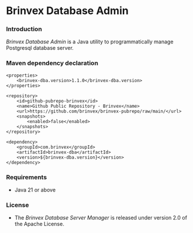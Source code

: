 # Brinvex Database Admin

### Introduction

_Brinvex Database Admin_ is a Java utility to programmatically manage Postgresql database server.

### Maven dependency declaration
````
<properties>
    <brinvex-dba.version>1.1.0</brinvex-dba.version>
</properties>    

<repository>
    <id>github-pubrepo-brinvex</id>
    <name>Github Public Repository - Brinvex</name>
    <url>https://github.com/brinvex/brinvex-pubrepo/raw/main/</url>
    <snapshots>
        <enabled>false</enabled>
    </snapshots>
</repository>
        
<dependency>
    <groupId>com.brinvex</groupId>
    <artifactId>brinvex-dba</artifactId>
    <version>${brinvex-dba.version}</version>
</dependency>
````

### Requirements
- Java 21 or above

### License

- The _Brinvex Database Server Manager_ is released under version 2.0 of the Apache License.
